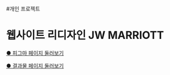 #개인 프로젝트

# 웹사이트 리디자인 JW MARRIOTT

<a href="https://www.figma.com/design/WjzzAnILYjjNLypDdF0g4c/%EC%9B%B9%EC%82%AC%EC%9D%B4%ED%8A%B8-%EB%A6%AC%EB%94%94%EC%9E%90%EC%9D%B8-JW-MARRIOTT?node-id=0-1&t=tW7dDdx3iij5sdbG-1"> ● 피그마 페이지 둘러보기 </a>

<a href="https://shooring.github.io/JW/index.html"> ● 결과물 페이지 둘러보기 </a>



